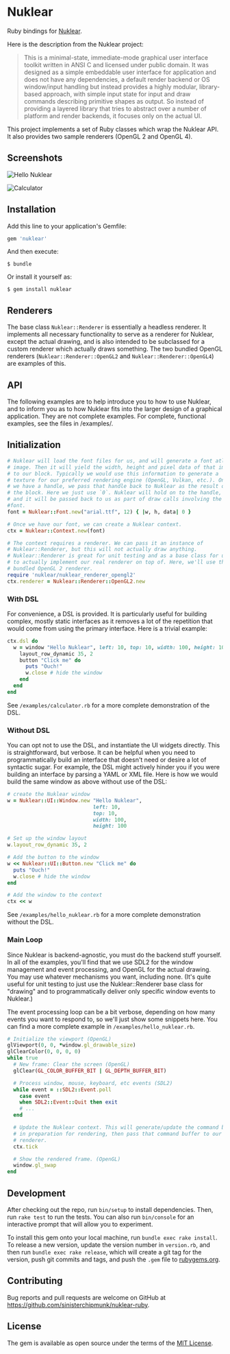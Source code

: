 # Nuklear

Ruby bindings for [Nuklear](https://github.com/Immediate-Mode-UI/Nuklear).

Here is the description from the Nuklear project:

> This is a minimal-state, immediate-mode graphical user interface toolkit
> written in ANSI C and licensed under public domain. It was designed as a
> simple embeddable user interface for application and does not have any
> dependencies, a default render backend or OS window/input handling but
> instead provides a highly modular, library-based approach, with simple
> input state for input and draw commands describing primitive shapes as
> output. So instead of providing a layered library that tries to abstract
> over a number of platform and render backends, it focuses only on the actual
> UI.

This project implements a set of Ruby classes which wrap the Nuklear API. It
also provides two sample renderers (OpenGL 2 and OpenGL 4).


## Screenshots

![Hello Nuklear](https://github.com/sinisterchipmunk/nuklear-ruby/blob/master/examples/hello_nuklear.png)

![Calculator](https://github.com/sinisterchipmunk/nuklear-ruby/blob/master/examples/calculator.png)


## Installation

Add this line to your application's Gemfile:

```ruby
gem 'nuklear'
```

And then execute:

    $ bundle

Or install it yourself as:

    $ gem install nuklear


## Renderers

The base class `Nuklear::Renderer` is essentially a headless renderer. It
implements all necessary functionality to serve as a renderer for Nuklear,
except the actual drawing, and is also intended to be subclassed for a custom
renderer which actually draws something. The two bundled OpenGL renderers
(`Nuklear::Renderer::OpenGL2` and `Nuklear::Renderer::OpenGL4`) are examples
of this.


## API

The following examples are to help introduce you to how to use Nuklear, and
to inform you as to how Nuklear fits into the larger design of a graphical
application. They are not complete examples. For complete, functional
examples, see the files in /examples/.


## Initialization

```ruby
# Nuklear will load the font files for us, and will generate a font atlas
# image. Then it will yield the width, height and pixel data of that image
# to our block. Typically we would use this information to generate a
# texture for our preferred rendering engine (OpenGL, Vulkan, etc.). Once
# we have a handle, we pass that handle back to Nuklear as the result of
# the block. Here we just use `0`. Nuklear will hold on to the handle,
# and it will be passed back to us as part of draw calls involving the
#font.
font = Nuklear::Font.new("arial.ttf", 12) { |w, h, data| 0 }

# Once we have our font, we can create a Nuklear context.
ctx = Nuklear::Context.new(font)

# The context requires a renderer. We can pass it an instance of
# Nuklear::Renderer, but this will not actually draw anything.
# Nuklear::Renderer is great for unit testing and as a base class for us
# to actually implement our real renderer on top of. Here, we'll use the
# bundled OpenGL 2 renderer.
require 'nuklear/nuklear_renderer_opengl2'
ctx.renderer = Nuklear::Renderer::OpenGL2.new
```

### With DSL

For convenience, a DSL is provided. It is particularly useful for building
complex, mostly static interfaces as it removes a lot of the repetition that
would come from using the primary interface. Here is a trivial example:

```ruby
ctx.dsl do
  w = window "Hello Nuklear", left: 10, top: 10, width: 100, height: 100 do
    layout_row_dynamic 35, 2
    button "Click me" do
      puts "Ouch!"
      w.close # hide the window
    end
  end
end
```

See `/examples/calculator.rb` for a more complete demonstration of the DSL.


### Without DSL

You can opt not to use the DSL, and instantiate the UI widgets directly. This
is straightforward, but verbose. It can be helpful when you need to
programmatically build an interface that doesn't need or desire a lot of
syntactic sugar. For example, the DSL might actively hinder you if you were
building an interface by parsing a YAML or XML file. Here is how we would
build the same window as above without use of the DSL:

```ruby
# create the Nuklear window
w = Nuklear::UI::Window.new "Hello Nuklear",
                            left: 10,
                            top: 10,
                            width: 100,
                            height: 100

# Set up the window layout
w.layout_row_dynamic 35, 2

# Add the button to the window
w << Nuklear::UI::Button.new "Click me" do
  puts "Ouch!"
  w.close # hide the window
end

# Add the window to the context
ctx << w
```

See `/examples/hello_nuklear.rb` for a more complete demonstration without the
DSL.


### Main Loop

Since Nuklear is backend-agnostic, you must do the backend stuff yourself. In
all of the examples, you'll find that we use SDL2 for the window management
and event processing, and OpenGL for the actual drawing. You may use whatever
mechanisms you want, including none. (It's quite useful for unit testing to
just use the Nuklear::Renderer base class for "drawing" and to
programmatically deliver only specific window events to Nuklear.)

The event processing loop can be a bit verbose, depending on how many events
you want to respond to, so we'll just show some snippets here. You can find a
more complete example in `/examples/hello_nuklear.rb`.

```ruby
# Initialize the viewport (OpenGL)
glViewport(0, 0, *window.gl_drawable_size)
glClearColor(0, 0, 0, 0)
while true
  # New frame: Clear the screen (OpenGL)
  glClear(GL_COLOR_BUFFER_BIT | GL_DEPTH_BUFFER_BIT)

  # Process window, mouse, keyboard, etc events (SDL2)
  while event = ::SDL2::Event.poll
    case event
    when SDL2::Event::Quit then exit
    # ...
  end

  # Update the Nuklear context. This will generate/update the command buffer
  # in preparation for rendering, then pass that command buffer to our
  # renderer.
  ctx.tick

  # Show the rendered frame. (OpenGL)
  window.gl_swap
end
```


## Development

After checking out the repo, run `bin/setup` to install dependencies. Then,
run `rake test` to run the tests. You can also run `bin/console` for an
interactive prompt that will allow you to experiment.

To install this gem onto your local machine, run `bundle exec rake install`.
To release a new version, update the version number in `version.rb`, and then
run `bundle exec rake release`, which will create a git tag for the version,
push git commits and tags, and push the `.gem` file to
[rubygems.org](https://rubygems.org).


## Contributing

Bug reports and pull requests are welcome on GitHub at
https://github.com/sinisterchipmunk/nuklear-ruby.

## License

The gem is available as open source under the terms of the
[MIT License](https://opensource.org/licenses/MIT).
